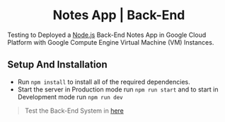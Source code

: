 <h1 align="center">Notes App | Back-End</h1>

Testing to Deployed a [Node.js](https://nodejs.org) Back-End Notes App in Google Cloud Platform with Google Compute Engine Virtual Machine (VM) Instances.

<h2>Setup And Installation</h2>

* Run `npm install` to install all of the required dependencies.
* Start the server in Production mode run `npm run start` and to start in Development mode run `npm run dev`

> Test the Back-End System in [here](http://notesapp-v1.dicodingacademy.com/)